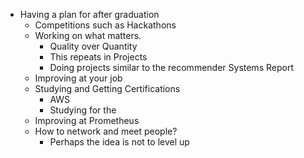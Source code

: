 - Having a plan for after graduation
	- Competitions such as Hackathons
	- Working on what matters.
		- Quality over Quantity
		- This repeats in Projects
		- Doing projects similar to the recommender Systems Report
	- Improving at your job
	- Studying and Getting Certifications
		- AWS
		- Studying for the
	- Improving at Prometheus
	- How to network and meet people?
		- Perhaps the idea is not to level up